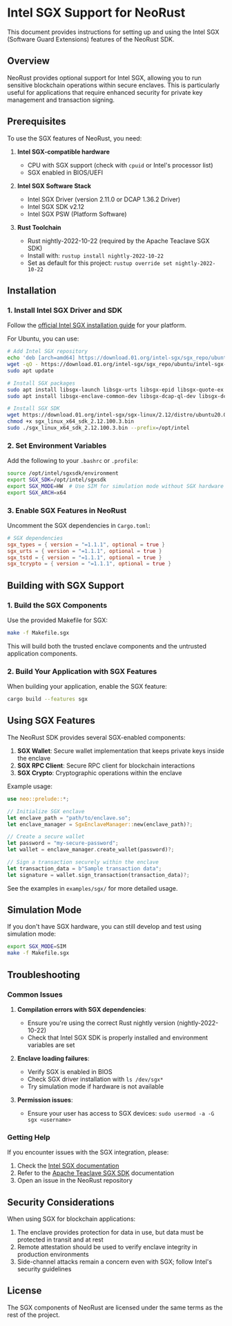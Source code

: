 # Intel SGX Support for NeoRust

This document provides instructions for setting up and using the Intel SGX (Software Guard Extensions) features of the NeoRust SDK.

## Overview

NeoRust provides optional support for Intel SGX, allowing you to run sensitive blockchain operations within secure enclaves. This is particularly useful for applications that require enhanced security for private key management and transaction signing.

## Prerequisites

To use the SGX features of NeoRust, you need:

1. **Intel SGX-compatible hardware**
   - CPU with SGX support (check with `cpuid` or Intel's processor list)
   - SGX enabled in BIOS/UEFI

2. **Intel SGX Software Stack**
   - Intel SGX Driver (version 2.11.0 or DCAP 1.36.2 Driver)
   - Intel SGX SDK v2.12
   - Intel SGX PSW (Platform Software)

3. **Rust Toolchain**
   - Rust nightly-2022-10-22 (required by the Apache Teaclave SGX SDK)
   - Install with: `rustup install nightly-2022-10-22`
   - Set as default for this project: `rustup override set nightly-2022-10-22`

## Installation

### 1. Install Intel SGX Driver and SDK

Follow the [official Intel SGX installation guide](https://download.01.org/intel-sgx/sgx-linux/2.12/docs/) for your platform.

For Ubuntu, you can use:

```bash
# Add Intel SGX repository
echo 'deb [arch=amd64] https://download.01.org/intel-sgx/sgx_repo/ubuntu focal main' | sudo tee /etc/apt/sources.list.d/intel-sgx.list
wget -qO - https://download.01.org/intel-sgx/sgx_repo/ubuntu/intel-sgx-deb.key | sudo apt-key add -
sudo apt update

# Install SGX packages
sudo apt install libsgx-launch libsgx-urts libsgx-epid libsgx-quote-ex libsgx-dcap-ql
sudo apt install libsgx-enclave-common-dev libsgx-dcap-ql-dev libsgx-dcap-default-qpl-dev

# Install SGX SDK
wget https://download.01.org/intel-sgx/sgx-linux/2.12/distro/ubuntu20.04-server/sgx_linux_x64_sdk_2.12.100.3.bin
chmod +x sgx_linux_x64_sdk_2.12.100.3.bin
sudo ./sgx_linux_x64_sdk_2.12.100.3.bin --prefix=/opt/intel
```

### 2. Set Environment Variables

Add the following to your `.bashrc` or `.profile`:

```bash
source /opt/intel/sgxsdk/environment
export SGX_SDK=/opt/intel/sgxsdk
export SGX_MODE=HW  # Use SIM for simulation mode without SGX hardware
export SGX_ARCH=x64
```

### 3. Enable SGX Features in NeoRust

Uncomment the SGX dependencies in `Cargo.toml`:

```toml
# SGX dependencies
sgx_types = { version = "=1.1.1", optional = true }
sgx_urts = { version = "=1.1.1", optional = true }
sgx_tstd = { version = "=1.1.1", optional = true }
sgx_tcrypto = { version = "=1.1.1", optional = true }
```

## Building with SGX Support

### 1. Build the SGX Components

Use the provided Makefile for SGX:

```bash
make -f Makefile.sgx
```

This will build both the trusted enclave components and the untrusted application components.

### 2. Build Your Application with SGX Features

When building your application, enable the SGX feature:

```bash
cargo build --features sgx
```

## Using SGX Features

The NeoRust SDK provides several SGX-enabled components:

1. **SGX Wallet**: Secure wallet implementation that keeps private keys inside the enclave
2. **SGX RPC Client**: Secure RPC client for blockchain interactions
3. **SGX Crypto**: Cryptographic operations within the enclave

Example usage:

```rust
use neo::prelude::*;

// Initialize SGX enclave
let enclave_path = "path/to/enclave.so";
let enclave_manager = SgxEnclaveManager::new(enclave_path)?;

// Create a secure wallet
let password = "my-secure-password";
let wallet = enclave_manager.create_wallet(password)?;

// Sign a transaction securely within the enclave
let transaction_data = b"Sample transaction data";
let signature = wallet.sign_transaction(transaction_data)?;
```

See the examples in `examples/sgx/` for more detailed usage.

## Simulation Mode

If you don't have SGX hardware, you can still develop and test using simulation mode:

```bash
export SGX_MODE=SIM
make -f Makefile.sgx
```

## Troubleshooting

### Common Issues

1. **Compilation errors with SGX dependencies**:
   - Ensure you're using the correct Rust nightly version (nightly-2022-10-22)
   - Check that Intel SGX SDK is properly installed and environment variables are set

2. **Enclave loading failures**:
   - Verify SGX is enabled in BIOS
   - Check SGX driver installation with `ls /dev/sgx*`
   - Try simulation mode if hardware is not available

3. **Permission issues**:
   - Ensure your user has access to SGX devices: `sudo usermod -a -G sgx <username>`

### Getting Help

If you encounter issues with the SGX integration, please:

1. Check the [Intel SGX documentation](https://download.01.org/intel-sgx/sgx-linux/2.12/docs/)
2. Refer to the [Apache Teaclave SGX SDK](https://github.com/apache/incubator-teaclave-sgx-sdk) documentation
3. Open an issue in the NeoRust repository

## Security Considerations

When using SGX for blockchain applications:

1. The enclave provides protection for data in use, but data must be protected in transit and at rest
2. Remote attestation should be used to verify enclave integrity in production environments
3. Side-channel attacks remain a concern even with SGX; follow Intel's security guidelines

## License

The SGX components of NeoRust are licensed under the same terms as the rest of the project.
